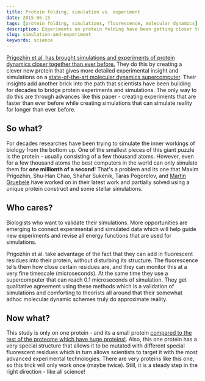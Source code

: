 ```yaml
---
title: Protein folding, simulation vs. experiment
date: 2015-06-15
tags: [protein folding, simulations, flourescence, molecular dynamics]
description: Experiments on protein folding have been getting closer to simulations and this study makes another small step towards their unification.
slug: simulation-and-experiment
keywords: science
---
```


[Prigozhin et al. has brought simulations and experiments of protein dynamics closer together than ever before.](http://www.pnas.org/content/112/26/7966.full) They do this by creating a clever new protein that gives more detailed experimental insight and simulations on a [state-of-the-art molecular dynamics supercomputer](https://en.wikipedia.org/wiki/Anton_(computer)). Their insights add another brick into the path that scientists have been building for decades to bridge protein experiments and simulations. The only way to do this are through advances like this paper - creating experiments that are faster than ever before while creating simulations that can simulate reality for longer than ever before.

## So what?
For decades researches have been trying to simulate the inner workings of biology from the bottom up. One of the smallest pieces of this giant puzzle is the protein - usually consisting of a few thousand atoms. However, even for a few thousand atoms the best computers in the world can only simulate them for **one millionth of a second**! That's a problem and its one that Maxim Prigozhin, Shu-Han Chao, Shahar Sukenik, Taras Pogorelov, and [Martin Gruebele](http://www.scs.illinois.edu/mgweb/) have worked on in their latest work and partially solved using a unique protein construct and some stellar simulations.

## Who cares?

Biologists who want to validate their simulations. More opportunities are emerging to connect experimental and simulated data which will help guide new experiments and revise all energy functions that are used for simulations.

Prigozhin et al. take advantage of the fact that they can add in fluorescent residues into their protein, without disturbing its structure. The fluorescence tells them how close certain residues are, and they can monitor this at a very fine timescale (microseconds). At the same time they use a supercomputer that can reach 0.1 microseconds of simulation. They get qualitative agreement using these methods which is a validation of simulations and comforting to theorists all around that their somewhat adhoc molecular dynamic schemes truly do approximate reality.

## Now what?

This study is only on one protein - and its a small protein [compared to the rest of the proteome which have huge proteins!](https://www3.nd.edu/~clarklab/pubs/Braselmann.2013.TiBS.pdf). Also, this one protein has a very special structure that allows it to be mutated with different special fluorescent residues which in turn allows scientists to target it with the most advanced experimental technologies. There are very proteins like this one, so this trick will only work once (maybe twice). Still, it is a steady step in the right direction - like all science!


